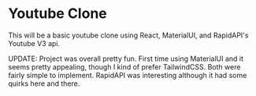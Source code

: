 # Youtube Clone
This will be a basic youtube clone using React, MaterialUI, and RapidAPI's Youtube V3 api.

UPDATE: Project was overall pretty fun. First time using MaterialUI and it seems pretty appealing, though I kind of prefer TailwindCSS. Both were fairly simple to implement. RapidAPI was interesting although it had some quirks here and there.
